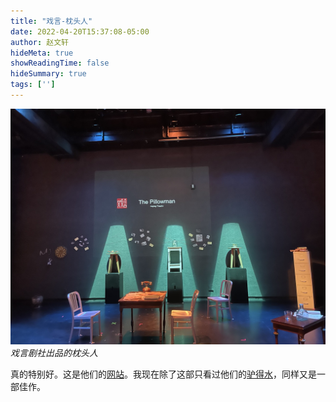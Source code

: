 ```yaml
---
title: "戏言-枕头人"
date: 2022-04-20T15:37:08-05:00
author: 赵文轩
hideMeta: true
showReadingTime: false
hideSummary: true
tags: ['']
---
```

![](pillowman.jpg)
_戏言剧社出品的枕头人_

真的特别好。这是他们的[网站](https://www.sayingtheatre.com/)。我现在除了这部只看过他们的[驴得水](https://www.sayingtheatre.com/show/mr-donkey#video)，同样又是一部佳作。
